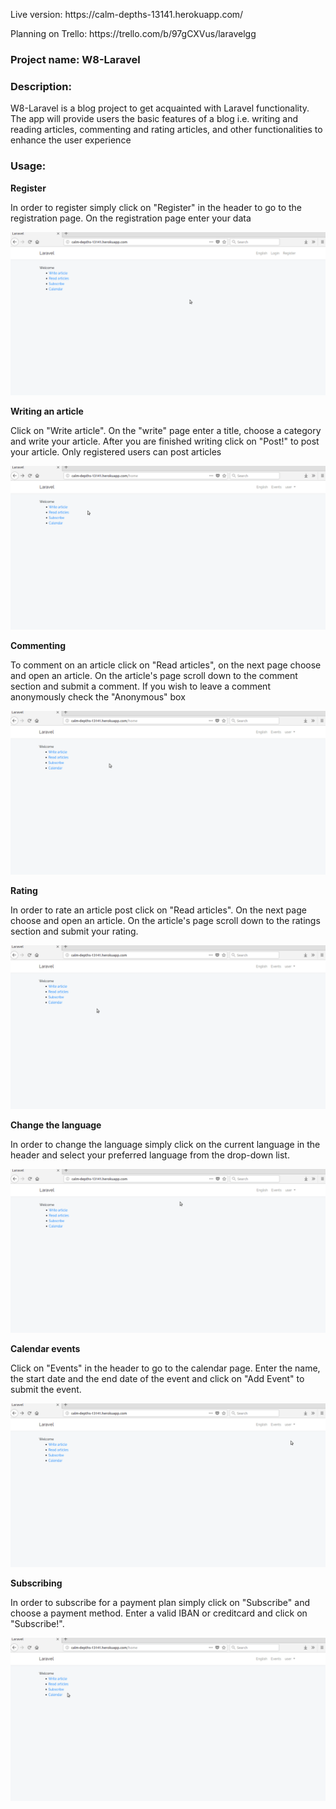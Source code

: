 <p>Live version: https://calm-depths-13141.herokuapp.com/</p>
<p>Planning on Trello: https://trello.com/b/97gCXVus/laravelgg</p>


<div>
<p><h3><b>Project name: W8-Laravel</b></h3></p>
</div>

<div>
  <p><h3><b>Description:</b></h3></p>
  <p>W8-Laravel is a blog project to get acquainted with Laravel functionality. The app will provide users the basic features of a blog i.e. writing and reading articles, commenting and rating articles, and other functionalities to enhance the user experience</p>
</div>

<div>
  <p><h3><b>Usage:</b></h3></p>
  <p><b>Register</b></p>
  <p>In order to register simply click on "Register" in the header to go to the registration page. On the registration page enter your data</p>
  <div>
     <img src="screenshots/Register.gif">
  </div>

  <p><b>Writing an article</b></p>
  <p>Click on "Write article". On the "write" page enter a title, choose a category and write your article. After you are finished writing click on "Post!" to post your article. Only registered users can post articles </p>
  <div>
     <img src="screenshots/WriteArticle.gif">
  </div>

  <p><b>Commenting</b></p>
  <p>To comment on an article click on "Read articles", on the next page choose and open an article. On the article's page scroll down to the comment section and submit a comment. If you wish to leave a comment anonymously check the "Anonymous" box</p>
  <div>
     <img src="screenshots/Comment.gif">
  </div>

  <p><b>Rating</b></p>
  <p>In order to rate an article post click on "Read articles". On the next page choose and open an article. On the article's page scroll down to the ratings section and submit your rating.</p>
  <div>
     <img src="screenshots/RatingArticle.gif">
  </div>

  <p><b>Change the language</b></p>
  <p>In order to change the language simply click on the current language in the header and select your preferred language from the drop-down list.</p>
  <div>
     <img src="screenshots/ChangeLanguage.gif">
  </div>

  <p><b>Calendar events</b></p>
  <p>Click on "Events" in the header to go to the calendar page. Enter the name, the start date and the end date of the event and click on "Add Event" to submit the event.</p>
  <div>
     <img src="screenshots/Calendarevents.gif">
  </div>

  <p><b>Subscribing</b></p>
  <p>In order to subscribe for a payment plan simply click on "Subscribe" and choose a payment method. Enter a valid IBAN or creditcard and click on "Subscribe!".</p>
  <div>
     <img src="screenshots/Subscribe.gif">
  </div>

</div>
